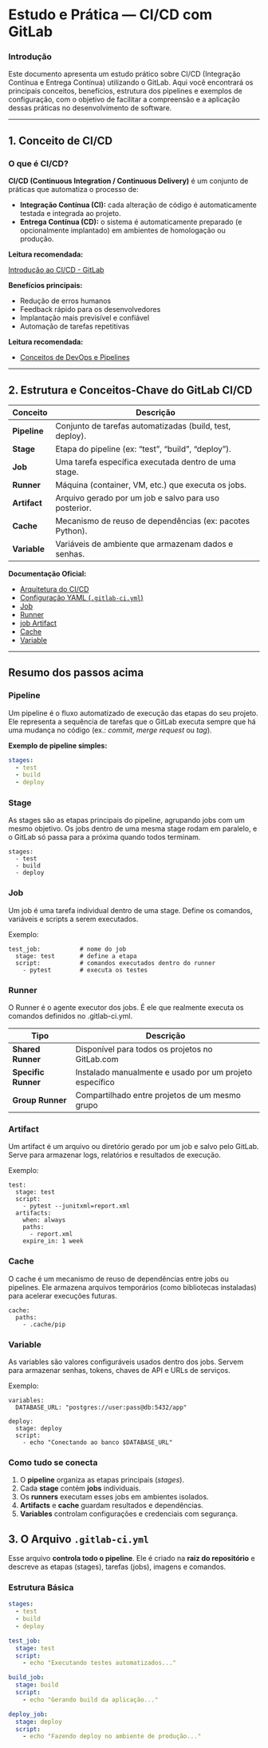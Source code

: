 # Estudo e Prática — CI/CD com GitLab


### Introdução

Este documento apresenta um estudo prático sobre CI/CD (Integração Contínua e Entrega Contínua) utilizando o GitLab. Aqui você encontrará os principais conceitos, benefícios, estrutura dos pipelines e exemplos de configuração, com o objetivo de facilitar a compreensão e a aplicação dessas práticas no desenvolvimento de software.

---

##  1. Conceito de CI/CD

### O que é CI/CD?
**CI/CD (Continuous Integration / Continuous Delivery)** é um conjunto de práticas que automatiza o processo de:

- **Integração Contínua (CI):** cada alteração de código é automaticamente testada e integrada ao projeto.
- **Entrega Contínua (CD):** o sistema é automaticamente preparado (e opcionalmente implantado) em ambientes de homologação ou produção.

**Leitura recomendada:**

[Introdução ao CI/CD - GitLab](https://docs.gitlab.com/ci/)

 **Benefícios principais:**

- Redução de erros humanos  
- Feedback rápido para os desenvolvedores  
- Implantação mais previsível e confiável  
- Automação de tarefas repetitivas

 **Leitura recomendada:**

- [Conceitos de DevOps e Pipelines](https://docs.gitlab.com/ci/pipelines/)

---

## 2. Estrutura e Conceitos-Chave do GitLab CI/CD

| Conceito | Descrição |
|-----------|------------|
| **Pipeline** | Conjunto de tarefas automatizadas (build, test, deploy). |
| **Stage** | Etapa do pipeline (ex: “test”, “build”, “deploy”). |
| **Job** | Uma tarefa específica executada dentro de uma stage. |
| **Runner** | Máquina (container, VM, etc.) que executa os jobs. |
| **Artifact** | Arquivo gerado por um job e salvo para uso posterior. |
| **Cache** | Mecanismo de reuso de dependências (ex: pacotes Python). |
| **Variable** | Variáveis de ambiente que armazenam dados e senhas. |

**Documentação Oficial:**  

- [Arquitetura do CI/CD](https://docs.gitlab.com/ee/ci/architecture/)  
- [Configuração YAML (`.gitlab-ci.yml`)](https://docs.gitlab.com/ee/ci/yaml/)
- [Job](https://docs.gitlab.com/ci/jobs/)
- [Runner](https://docs.gitlab.com/runner/)
- [job Artifact](https://docs.gitlab.com/ci/jobs/job_artifacts/)
- [Cache](https://docs.gitlab.com/ci/caching/)
- [Variable](https://docs.gitlab.com/ci/variables/)

---
## **Resumo dos passos acima**

### **Pipeline**

Um pipeline é o fluxo automatizado de execução das etapas do seu projeto.  
Ele representa a sequência de tarefas que o GitLab executa sempre que há uma mudança no código (ex.: *commit*, *merge request* ou *tag*).

**Exemplo de pipeline simples:**

```yaml
stages:
  - test
  - build
  - deploy
```

### **Stage**

As stages são as etapas principais do pipeline, agrupando jobs com um mesmo objetivo.
Os jobs dentro de uma mesma stage rodam em paralelo, e o GitLab só passa para a próxima quando todos terminam.

```
stages:
  - test
  - build
  - deploy
```


### **Job**
Um job é uma tarefa individual dentro de uma stage.
Define os comandos, variáveis e scripts a serem executados.


Exemplo:

```
test_job:           # nome do job
  stage: test       # define a etapa
  script:           # comandos executados dentro do runner
    - pytest        # executa os testes
```



### **Runner**

O Runner é o agente executor dos jobs.
É ele que realmente executa os comandos definidos no .gitlab-ci.yml.


| Tipo                | Descrição                                               |
| ------------------- | ------------------------------------------------------- |
| **Shared Runner**   | Disponível para todos os projetos no GitLab.com         |
| **Specific Runner** | Instalado manualmente e usado por um projeto específico |
| **Group Runner**    | Compartilhado entre projetos de um mesmo grupo          |


### **Artifact**

Um artifact é um arquivo ou diretório gerado por um job e salvo pelo GitLab.
Serve para armazenar logs, relatórios e resultados de execução.

Exemplo:

```
test:
  stage: test
  script:
    - pytest --junitxml=report.xml
  artifacts:
    when: always
    paths:
      - report.xml
    expire_in: 1 week
```

### **Cache**

O cache é um mecanismo de reuso de dependências entre jobs ou pipelines.
Ele armazena arquivos temporários (como bibliotecas instaladas) para acelerar execuções futuras.

```
cache:
  paths:
    - .cache/pip
```

### **Variable**

As variables são valores configuráveis usados dentro dos jobs.
Servem para armazenar senhas, tokens, chaves de API e URLs de serviços.

Exemplo:

```
variables:
  DATABASE_URL: "postgres://user:pass@db:5432/app"

deploy:
  stage: deploy
  script:
    - echo "Conectando ao banco $DATABASE_URL"
```

###  Como tudo se conecta

1. O **pipeline** organiza as etapas principais (*stages*).  
2. Cada **stage** contém **jobs** individuais.  
3. Os **runners** executam esses jobs em ambientes isolados.  
4. **Artifacts** e **cache** guardam resultados e dependências.  
5. **Variables** controlam configurações e credenciais com segurança.


## 3. O Arquivo `.gitlab-ci.yml`

Esse arquivo **controla todo o pipeline**. Ele é criado na **raiz do repositório** e descreve as etapas (stages), tarefas (jobs), imagens e comandos.

###  Estrutura Básica
```yaml
stages:
  - test
  - build
  - deploy

test_job:
  stage: test
  script:
    - echo "Executando testes automatizados..."

build_job:
  stage: build
  script:
    - echo "Gerando build da aplicação..."

deploy_job:
  stage: deploy
  script:
    - echo "Fazendo deploy no ambiente de produção..."
```